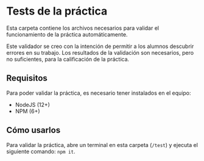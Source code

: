 # Tests de la práctica

Esta carpeta contiene los archivos necesarios para validar el funcionamiento de la práctica automáticamente.

Este validador se creo con la intención de permitir a los alumnos descubrir errores en su trabajo. Los resultados de la validación son necesarios, pero no suficientes, para la calificación de la práctica.

## Requisitos

Para poder validar la práctica, es necesario tener instalados en el equipo:

- NodeJS (12+)
- NPM (6+)

## Cómo usarlos

Para validar la práctica, abre un terminal en esta carpeta (`/test`) y ejecuta el siguiente comando: `npm it`.

